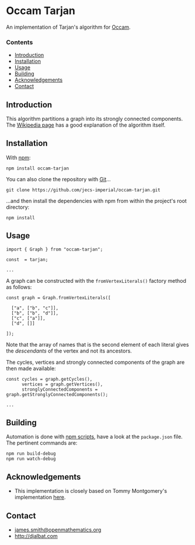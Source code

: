 # Occam Tarjan

An implementation of Tarjan's algorithm for [Occam](https://github.com/jecs-imperial/occam).

### Contents

- [Introduction](#introduction)
- [Installation](#installation)
- [Usage](#usage)
- [Building](#building)
- [Acknowledgements](#acknowledgements)
- [Contact](#contact)

## Introduction

This algorithm partitions a graph into its strongly connected components. The [Wikipedia page](https://en.wikipedia.org/wiki/Tarjan%27s_strongly_connected_components_algorithm) has a good explanation of the algorithm itself.

## Installation

With [npm](https://www.npmjs.com/):

    npm install occam-tarjan

You can also clone the repository with [Git](https://git-scm.com/)...

    git clone https://github.com/jecs-imperial/occam-tarjan.git

...and then install the dependencies with npm from within the project's root directory:

    npm install

## Usage

```
import { Graph } from "occam-tarjan";

const  = tarjan;

...
```
A graph can be constructed with the `fromVertexLiterals()` factory method as follows:

```
const graph = Graph.fromVertexLiterals([

  ["a", ["b", "c"]],
  ["b", ["b", "d"]],
  ["c", ["a"]],
  ["d", []]

]);
```

Note that the array of names that is the second element of each literal gives the *descendants* of the vertex and not its ancestors.

The cycles, vertices and strongly connected components of the graph are then made available:

```
const cycles = graph.getCycles(),
      vertices = graph.getVertices(),
      stronglyConnectedComponents = graph.getStronglyConnectedComponents();

...
```

## Building

Automation is done with [npm scripts](https://docs.npmjs.com/misc/scripts), have a look at the `package.json` file. The pertinent commands are:

    npm run build-debug
    npm run watch-debug

## Acknowledgements

* This implementation is closely based on Tommy Montgomery's implementation [here](https://github.com/tmont/tarjan-graph).

## Contact

* james.smith@openmathematics.org
* http://djalbat.com
